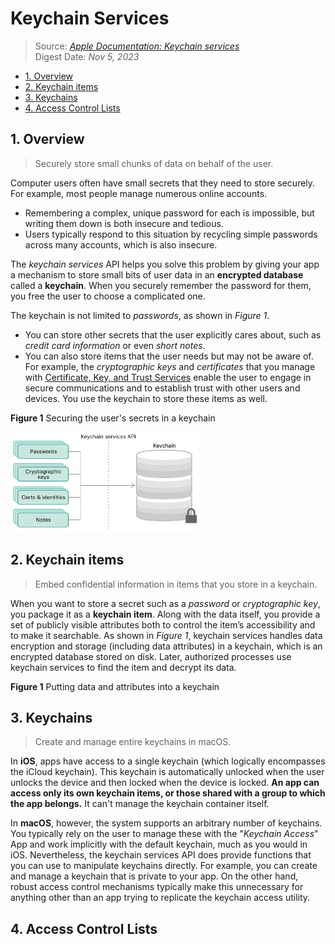 # Keychain Services <!-- omit in toc -->

> Source: [*Apple Documentation: Keychain services*](https://developer.apple.com/documentation/security/keychain_services)  
> Digest Date: *Nov 5, 2023*  

- [1. Overview](#1-overview)
- [2. Keychain items](#2-keychain-items)
- [3. Keychains](#3-keychains)
- [4. Access Control Lists](#4-access-control-lists)

## 1. Overview

> Securely store small chunks of data on behalf of the user.

Computer users often have small secrets that they need to store securely. For example, most people manage numerous online accounts.

- Remembering a complex, unique password for each is impossible, but writing them down is both insecure and tedious.
- Users typically respond to this situation by recycling simple passwords across many accounts, which is also insecure.

The *keychain services* API helps you solve this problem by giving your app a mechanism to store small bits of user data in an **encrypted database** called a **keychain**. When you securely remember the password for them, you free the user to choose a complicated one.

The keychain is not limited to *passwords*, as shown in *Figure 1*.

- You can store other secrets that the user explicitly cares about, such as *credit card information* or even *short notes*.
- You can also store items that the user needs but may not be aware of. For example, the *cryptographic keys* and *certificates* that you manage with [Certificate, Key, and Trust Services](https://developer.apple.com/documentation/security/certificate_key_and_trust_services) enable the user to engage in secure communications and to establish trust with other users and devices. You use the keychain to store these items as well.

**Figure 1** Securing the user's secrets in a keychain

<img src="../../media/iOS/AppleDocumentation/keychain_services.png" width="60%"/>

## 2. Keychain items

> Embed confidential information in items that you store in a keychain.

When you want to store a secret such as a *password* or *cryptographic key*, you package it as a **keychain item**. Along with the data itself, you provide a set of publicly visible attributes both to control the item’s accessibility and to make it searchable. As shown in *Figure 1*, keychain services handles data encryption and storage (including data attributes) in a keychain, which is an encrypted database stored on disk. Later, authorized processes use keychain services to find the item and decrypt its data.

**Figure 1** Putting data and attributes into a keychain

## 3. Keychains

> Create and manage entire keychains in macOS.

In **iOS**, apps have access to a single keychain (which logically encompasses the iCloud keychain). This keychain is automatically unlocked when the user unlocks the device and then locked when the device is locked. **An app can access only its own keychain items, or those shared with a group to which the app belongs.** It can't manage the keychain container itself.

In **macOS**, however, the system supports an arbitrary number of keychains. You typically rely on the user to manage these with the "*Keychain Access*" App and work implicitly with the default keychain, much as you would in iOS. Nevertheless, the keychain services API does provide functions that you can use to manipulate keychains directly. For example, you can create and manage a keychain that is private to your app. On the other hand, robust access control mechanisms typically make this unnecessary for anything other than an app trying to replicate the keychain access utility.

## 4. Access Control Lists
